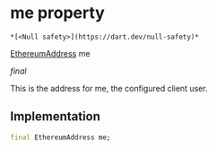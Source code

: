 


# me property




    *[<Null safety>](https://dart.dev/null-safety)*



[EthereumAddress](https://pub.dev/documentation/web3dart/2.6.1/credentials/EthereumAddress-class.html) me
  
_<span class="feature">final</span>_



<p>This is the address for me, the configured client user.</p>



## Implementation

```dart
final EthereumAddress me;
```







